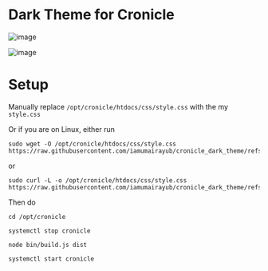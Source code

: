 # Dark Theme for Cronicle

![image](https://github.com/user-attachments/assets/a7492005-7a6d-4dbb-ac1c-4852a190f4e3)

![image](https://github.com/user-attachments/assets/ae509dcd-1686-4e59-8a2d-67b8d7a568df)


# Setup

Manually replace `/opt/cronicle/htdocs/css/style.css` with the my `style.css`

Or if you are on Linux, either run

```
sudo wget -O /opt/cronicle/htdocs/css/style.css https://raw.githubusercontent.com/iamumairayub/cronicle_dark_theme/refs/heads/main/style.css
```

or

```
sudo curl -L -o /opt/cronicle/htdocs/css/style.css https://raw.githubusercontent.com/iamumairayub/cronicle_dark_theme/refs/heads/main/style.css
```

Then do 

```
cd /opt/cronicle

systemctl stop cronicle

node bin/build.js dist

systemctl start cronicle
```
